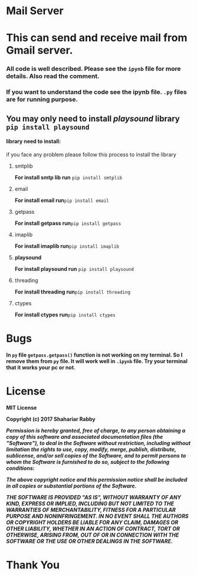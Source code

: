 # Mail Server
# This can send and receive mail from Gmail server.

### All code is well described. Please see the `ipynb` file for more details. Also read the comment.
### If you want to understand the code see the ipynb file. `.py` files are for running purpose.

## You may only need to install *playsound* library `pip install playsound` 
#### library need to install:


if you face any problem please follow this process to install the library


<ol>
<li> 
smtplib

**For install smtp lib run** `pip install smtplib`
</li>

<li> 
email

**For install email run**`pip install email`
</li>

<li> 
getpass

**For install getpass run**`pip install getpass`
</li>

<li> 
imaplib

**For install imaplib run**`pip install imaplib`
</li>


<li> 

**playsound**

**For install playsound run** `pip install playsound`
</li>

<li> 
threading

**For install threading run**`pip install threading`
</li>
<li> 
ctypes

**For install ctypes run**`pip install ctypes`
</li>
</ol>


# Bugs
**In `py` file `getpass.getpass()` function is not working on my terminal. So I remove them from `py` file.
It will work well in `.ipynb` file. Try your terminal that it works your pc or not.**

# License
**MIT License**

**Copyright (c) 2017 Shahariar Rabby**

***Permission is hereby granted, free of charge, to any person obtaining a copy
of this software and associated documentation files (the "Software"), to deal
in the Software without restriction, including without limitation the rights
to use, copy, modify, merge, publish, distribute, sublicense, and/or sell
copies of the Software, and to permit persons to whom the Software is
furnished to do so, subject to the following conditions:***

***The above copyright notice and this permission notice shall be included in all
copies or substantial portions of the Software.***

***THE SOFTWARE IS PROVIDED "AS IS", WITHOUT WARRANTY OF ANY KIND, EXPRESS OR
IMPLIED, INCLUDING BUT NOT LIMITED TO THE WARRANTIES OF MERCHANTABILITY,
FITNESS FOR A PARTICULAR PURPOSE AND NONINFRINGEMENT. IN NO EVENT SHALL THE
AUTHORS OR COPYRIGHT HOLDERS BE LIABLE FOR ANY CLAIM, DAMAGES OR OTHER
LIABILITY, WHETHER IN AN ACTION OF CONTRACT, TORT OR OTHERWISE, ARISING FROM,
OUT OF OR IN CONNECTION WITH THE SOFTWARE OR THE USE OR OTHER DEALINGS IN THE
SOFTWARE.***



# Thank You
